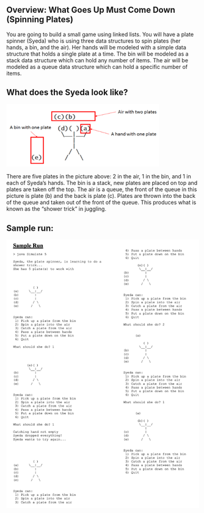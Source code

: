 ## Overview: What Goes Up Must Come Down (Spinning Plates)

You are going to build a small game using linked lists. You will have a plate spinner (Syeda) who is using three data structures to spin plates (her hands, a bin, and the air). Her hands will be modeled with a simple data structure that holds a single plate at a time. The bin will be modeled as a stack data structure which can hold any number of items. The air will be modeled as a queue data structure which can hold a specific number of items. 

## What does the Syeda look like?
<img src="syeda.png" width="400px" />


   There are five plates in the picture above: 2 in the air, 1 in the bin, and 1 in each of Syeda’s hands. The bin is a stack, new plates are placed on top and plates are taken off the top. The air is a queue, the front of the queue in this picture is plate (b) and the back is plate (c). Plates are thrown into the back of the queue and taken out of the front of the queue. This produces what is known as the “shower trick” in juggling.
   
## Sample run:
<img src="sample.png" width="600px" />
